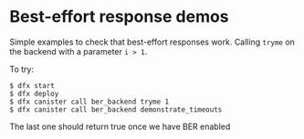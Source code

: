 # Best-effort response demos

Simple examples to check that best-effort responses work. Calling `tryme` on the backend with a parameter `i > 1`.

To try:
```
$ dfx start
$ dfx deploy
$ dfx canister call ber_backend tryme 1
$ dfx canister call ber_backend demonstrate_timeouts
```

The last one should return true once we have BER enabled

